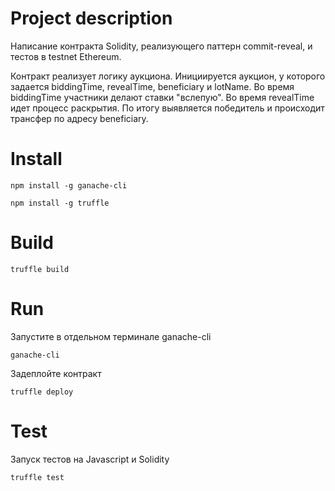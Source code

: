 # **Project description**

Написание контракта Solidity, реализующего паттерн commit-reveal, и тестов в testnet Ethereum.

Контракт реализует логику аукциона.
Инициируется аукцион, у которого задается biddingTime, revealTime, beneficiary и lotName.
Во время biddingTime участники делают ставки "вслепую". 
Во время revealTime идет процесс раскрытия. 
По итогу выявляется победитель и происходит трансфер по адресу beneficiary.

# **Install**

`npm install -g ganache-cli`

`npm install -g truffle`


# **Build**

`truffle build`

# **Run**

Запустите в отдельном терминале ganache-cli

`ganache-cli`

Задеплойте контракт

`truffle deploy`

# **Test**

Запуск тестов на Javascript и Solidity

`truffle test`